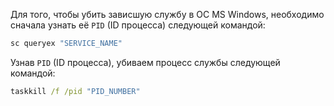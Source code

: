 Для того, чтобы убить зависшую службу в ОС MS Windows, необходимо сначала узнать её `PID` (ID процесса) следующей командой:

```bat
sc queryex "SERVICE_NAME"
```

Узнав `PID` (ID процесса), убиваем процесс службы следующей командой:

```bat
taskkill /f /pid "PID_NUMBER"
```
